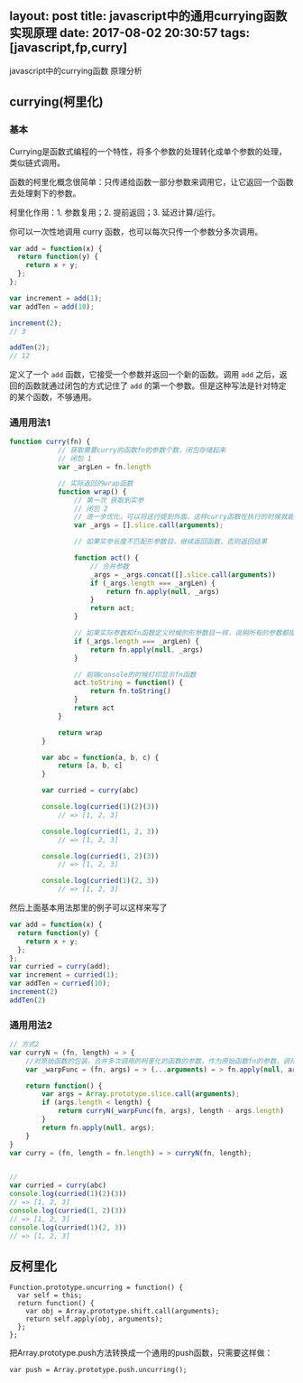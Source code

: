 layout: post
title: javascript中的通用currying函数 实现原理
date: 2017-08-02 20:30:57
tags: [javascript,fp,curry]
---

javascript中的currying函数 原理分析
<!-- more -->

## currying(柯里化)

### 基本

Currying是函数式编程的一个特性，将多个参数的处理转化成单个参数的处理，类似链式调用。

函数的柯里化概念很简单：只传递给函数一部分参数来调用它，让它返回一个函数去处理剩下的参数。

柯里化作用：1. 参数复用；2. 提前返回；3. 延迟计算/运行。

你可以一次性地调用 curry 函数，也可以每次只传一个参数分多次调用。

```js
var add = function(x) {
  return function(y) {
    return x + y;
  };
};

var increment = add(1);
var addTen = add(10);

increment(2);
// 3

addTen(2);
// 12
```

定义了一个 `add` 函数，它接受一个参数并返回一个新的函数。调用 `add` 之后，返回的函数就通过闭包的方式记住了 `add` 的第一个参数。但是这种写法是针对特定的某个函数，不够通用。



### 通用用法1

```js
function curry(fn) {
            // 获取需要curry的函数fn的参数个数，闭包存储起来
            // 闭包 1
            var _argLen = fn.length

            // 实际返回的wrap函数
            function wrap() {
                // 第一次 获取到实参
                // 闭包 2
                // 进一步优化，可以将这行提到外面，这样curry函数在执行的时候就能传递fn的参数了, function curry(fn, args)
                var _args = [].slice.call(arguments);

                // 如果实参长度不匹配形参数目，继续返回函数，否则返回结果

                function act() {
                    // 合并参数
                    _args = _args.concat([].slice.call(arguments))
                    if (_args.length === _argLen) {
                        return fn.apply(null, _args)
                    }
                    return act;
                }

                // 如果实际参数和fn函数定义时候的形参数目一样，说明所有的参数都提供了，直接求值
                if (_args.length === _argLen) {
                    return fn.apply(null, _args)
                }

                // 前端console的时候打印显示fn函数
                act.toString = function() {
                    return fn.toString()
                }
                return act
            }

            return wrap
        }

        var abc = function(a, b, c) {
            return [a, b, c]
        }

        var curried = curry(abc)

        console.log(curried(1)(2)(3))
            // => [1, 2, 3]

        console.log(curried(1, 2, 3))
            // => [1, 2, 3]

        console.log(curried(1, 2)(3))
            // => [1, 2, 3]

        console.log(curried(1)(2, 3))
            // => [1, 2, 3]
```

然后上面基本用法那里的例子可以这样来写了

```js
var add = function(x) {
  return function(y) {
    return x + y;
  };
};
var curried = curry(add);
var increment = curried(1);
var addTen = curried(10);
increment(2)
addTen(2)
```

### 通用用法2

```js
// 方式2
var curryN = (fn, length) = > {
	//对原始函数的包装，合并多次调用的柯里化的函数的参数，作为原始函数fn的参数，调用fn
	var _warpFunc = (fn, args) = > (...arguments) = > fn.apply(null, args.concat(Array.prototype.slice.call(arguments)));

	return function() {
		var args = Array.prototype.slice.call(arguments);
		if (args.length < length) {
			return curryN(_warpFunc(fn, args), length - args.length)
		}
		return fn.apply(null, args);
	}
}
var curry = (fn, length = fn.length) = > curryN(fn, length);


// 
var curried = curry(abc)
console.log(curried(1)(2)(3))
// => [1, 2, 3]
console.log(curried(1, 2)(3))
// => [1, 2, 3]
console.log(curried(1)(2, 3))
// => [1, 2, 3]
```

## 反柯里化

```
Function.prototype.uncurring = function() {
  var self = this;
  return function() {
    var obj = Array.prototype.shift.call(arguments);
    return self.apply(obj, arguments);
  };
};
```
把Array.prototype.push方法转换成一个通用的push函数，只需要这样做：


```
var push = Array.prototype.push.uncurring();
```

